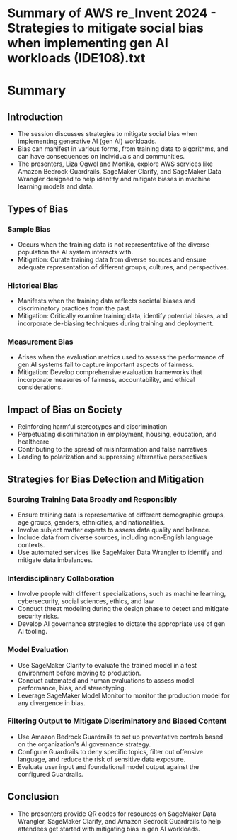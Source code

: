 # Summary of AWS re_Invent 2024 - Strategies to mitigate social bias when implementing gen AI workloads (IDE108).txt

# Summary

## Introduction

- The session discusses strategies to mitigate social bias when implementing generative AI (gen AI) workloads.
- Bias can manifest in various forms, from training data to algorithms, and can have consequences on individuals and communities.
- The presenters, Liza Ogwel and Monika, explore AWS services like Amazon Bedrock Guardrails, SageMaker Clarify, and SageMaker Data Wrangler designed to help identify and mitigate biases in machine learning models and data.

## Types of Bias

### Sample Bias
- Occurs when the training data is not representative of the diverse population the AI system interacts with.
- Mitigation: Curate training data from diverse sources and ensure adequate representation of different groups, cultures, and perspectives.

### Historical Bias
- Manifests when the training data reflects societal biases and discriminatory practices from the past.
- Mitigation: Critically examine training data, identify potential biases, and incorporate de-biasing techniques during training and deployment.

### Measurement Bias
- Arises when the evaluation metrics used to assess the performance of gen AI systems fail to capture important aspects of fairness.
- Mitigation: Develop comprehensive evaluation frameworks that incorporate measures of fairness, accountability, and ethical considerations.

## Impact of Bias on Society
- Reinforcing harmful stereotypes and discrimination
- Perpetuating discrimination in employment, housing, education, and healthcare
- Contributing to the spread of misinformation and false narratives
- Leading to polarization and suppressing alternative perspectives

## Strategies for Bias Detection and Mitigation

### Sourcing Training Data Broadly and Responsibly
- Ensure training data is representative of different demographic groups, age groups, genders, ethnicities, and nationalities.
- Involve subject matter experts to assess data quality and balance.
- Include data from diverse sources, including non-English language contexts.
- Use automated services like SageMaker Data Wrangler to identify and mitigate data imbalances.

### Interdisciplinary Collaboration
- Involve people with different specializations, such as machine learning, cybersecurity, social sciences, ethics, and law.
- Conduct threat modeling during the design phase to detect and mitigate security risks.
- Develop AI governance strategies to dictate the appropriate use of gen AI tooling.

### Model Evaluation
- Use SageMaker Clarify to evaluate the trained model in a test environment before moving to production.
- Conduct automated and human evaluations to assess model performance, bias, and stereotyping.
- Leverage SageMaker Model Monitor to monitor the production model for any divergence in bias.

### Filtering Output to Mitigate Discriminatory and Biased Content
- Use Amazon Bedrock Guardrails to set up preventative controls based on the organization's AI governance strategy.
- Configure Guardrails to deny specific topics, filter out offensive language, and reduce the risk of sensitive data exposure.
- Evaluate user input and foundational model output against the configured Guardrails.

## Conclusion
- The presenters provide QR codes for resources on SageMaker Data Wrangler, SageMaker Clarify, and Amazon Bedrock Guardrails to help attendees get started with mitigating bias in gen AI workloads.